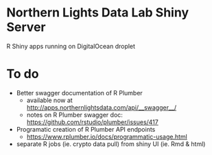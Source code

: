 # Northern Lights Data Lab Shiny Server

R Shiny apps running on DigitalOcean droplet

# To do

- Better swagger documentation of R Plumber
  - available now at http://apps.northernlightsdata.com/api/__swagger__/
  - notes on R Plumber swagger doc: https://github.com/rstudio/plumber/issues/417
- Programatic creation of R Plumber API endpoints
  - https://www.rplumber.io/docs/programmatic-usage.html
- separate R jobs (ie. crypto data pull) from shiny UI (ie. Rmd & html)

